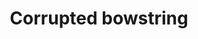 ---
layout: item
title: Corrupted bowstring
item-id: 23832
datatable: true
id: 23832
name: "Corrupted bowstring"
members: true
lowalch: null
highalch: null
examine: "An enchanted bowstring."
monsters:
  - id: 9048
    name: "Corrupted Dark Beast"
    members: true
    combat_level: 258
    wiki_url: "https://oldschool.runescape.wiki/w/Corrupted_Dark_Beast"
    drops:
      - quantity: "1"
        rarity: 1
    image: "https://oldschool.runescape.wiki/images/thumb/c/c7/Corrupted_Dark_Beast.png/280px-Corrupted_Dark_Beast.png?efc77"
---
